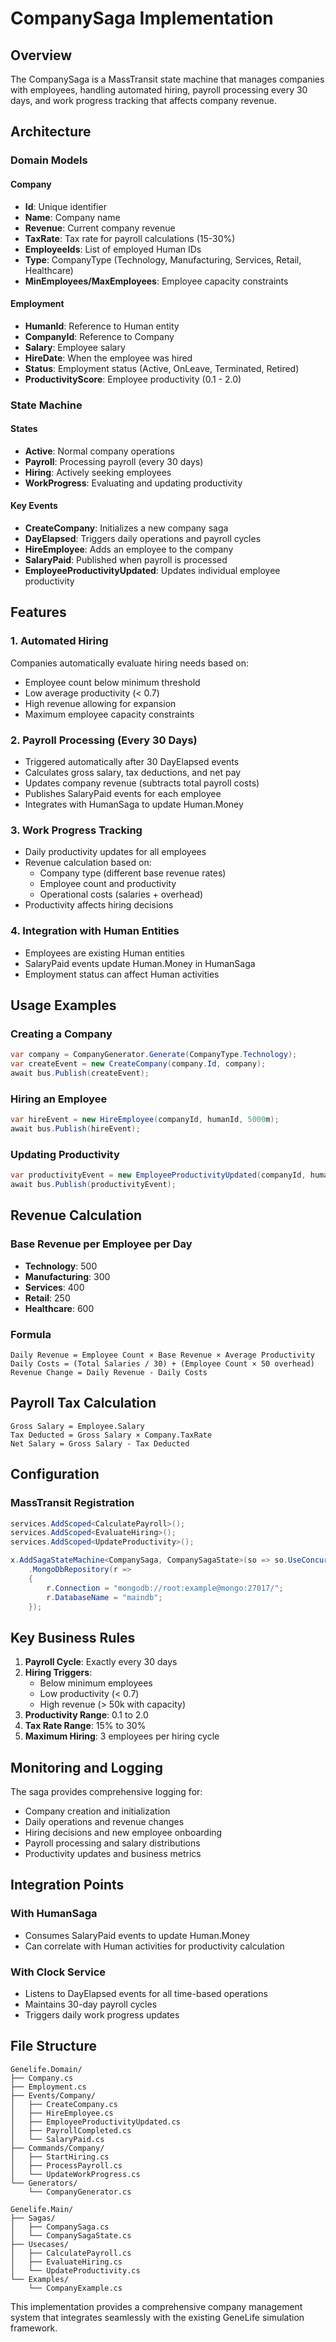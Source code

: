 # CompanySaga Implementation

## Overview

The CompanySaga is a MassTransit state machine that manages companies with employees, handling automated hiring, payroll processing every 30 days, and work progress tracking that affects company revenue.

## Architecture

### Domain Models

#### Company
- **Id**: Unique identifier
- **Name**: Company name
- **Revenue**: Current company revenue
- **TaxRate**: Tax rate for payroll calculations (15-30%)
- **EmployeeIds**: List of employed Human IDs
- **Type**: CompanyType (Technology, Manufacturing, Services, Retail, Healthcare)
- **MinEmployees/MaxEmployees**: Employee capacity constraints

#### Employment
- **HumanId**: Reference to Human entity
- **CompanyId**: Reference to Company
- **Salary**: Employee salary
- **HireDate**: When the employee was hired
- **Status**: Employment status (Active, OnLeave, Terminated, Retired)
- **ProductivityScore**: Employee productivity (0.1 - 2.0)

### State Machine

#### States
- **Active**: Normal company operations
- **Payroll**: Processing payroll (every 30 days)
- **Hiring**: Actively seeking employees
- **WorkProgress**: Evaluating and updating productivity

#### Key Events
- **CreateCompany**: Initializes a new company saga
- **DayElapsed**: Triggers daily operations and payroll cycles
- **HireEmployee**: Adds an employee to the company
- **SalaryPaid**: Published when payroll is processed
- **EmployeeProductivityUpdated**: Updates individual employee productivity

## Features

### 1. Automated Hiring
Companies automatically evaluate hiring needs based on:
- Employee count below minimum threshold
- Low average productivity (< 0.7)
- High revenue allowing for expansion
- Maximum employee capacity constraints

### 2. Payroll Processing (Every 30 Days)
- Triggered automatically after 30 DayElapsed events
- Calculates gross salary, tax deductions, and net pay
- Updates company revenue (subtracts total payroll costs)
- Publishes SalaryPaid events for each employee
- Integrates with HumanSaga to update Human.Money

### 3. Work Progress Tracking
- Daily productivity updates for all employees
- Revenue calculation based on:
  - Company type (different base revenue rates)
  - Employee count and productivity
  - Operational costs (salaries + overhead)
- Productivity affects hiring decisions

### 4. Integration with Human Entities
- Employees are existing Human entities
- SalaryPaid events update Human.Money in HumanSaga
- Employment status can affect Human activities

## Usage Examples

### Creating a Company
```csharp
var company = CompanyGenerator.Generate(CompanyType.Technology);
var createEvent = new CreateCompany(company.Id, company);
await bus.Publish(createEvent);
```

### Hiring an Employee
```csharp
var hireEvent = new HireEmployee(companyId, humanId, 5000m);
await bus.Publish(hireEvent);
```

### Updating Productivity
```csharp
var productivityEvent = new EmployeeProductivityUpdated(companyId, humanId, 1.2m);
await bus.Publish(productivityEvent);
```

## Revenue Calculation

### Base Revenue per Employee per Day
- **Technology**: 500
- **Manufacturing**: 300
- **Services**: 400
- **Retail**: 250
- **Healthcare**: 600

### Formula
```
Daily Revenue = Employee Count × Base Revenue × Average Productivity
Daily Costs = (Total Salaries / 30) + (Employee Count × 50 overhead)
Revenue Change = Daily Revenue - Daily Costs
```

## Payroll Tax Calculation

```
Gross Salary = Employee.Salary
Tax Deducted = Gross Salary × Company.TaxRate
Net Salary = Gross Salary - Tax Deducted
```

## Configuration

### MassTransit Registration
```csharp
services.AddScoped<CalculatePayroll>();
services.AddScoped<EvaluateHiring>();
services.AddScoped<UpdateProductivity>();

x.AddSagaStateMachine<CompanySaga, CompanySagaState>(so => so.UseConcurrentMessageLimit(1))
    .MongoDbRepository(r =>
    {
        r.Connection = "mongodb://root:example@mongo:27017/";
        r.DatabaseName = "maindb";
    });
```

## Key Business Rules

1. **Payroll Cycle**: Exactly every 30 days
2. **Hiring Triggers**: 
   - Below minimum employees
   - Low productivity (< 0.7)
   - High revenue (> 50k with capacity)
3. **Productivity Range**: 0.1 to 2.0
4. **Tax Rate Range**: 15% to 30%
5. **Maximum Hiring**: 3 employees per hiring cycle

## Monitoring and Logging

The saga provides comprehensive logging for:
- Company creation and initialization
- Daily operations and revenue changes
- Hiring decisions and new employee onboarding
- Payroll processing and salary distributions
- Productivity updates and business metrics

## Integration Points

### With HumanSaga
- Consumes SalaryPaid events to update Human.Money
- Can correlate with Human activities for productivity calculation

### With Clock Service
- Listens to DayElapsed events for all time-based operations
- Maintains 30-day payroll cycles
- Triggers daily work progress updates

## File Structure

```
Genelife.Domain/
├── Company.cs
├── Employment.cs
├── Events/Company/
│   ├── CreateCompany.cs
│   ├── HireEmployee.cs
│   ├── EmployeeProductivityUpdated.cs
│   ├── PayrollCompleted.cs
│   └── SalaryPaid.cs
├── Commands/Company/
│   ├── StartHiring.cs
│   ├── ProcessPayroll.cs
│   └── UpdateWorkProgress.cs
└── Generators/
    └── CompanyGenerator.cs

Genelife.Main/
├── Sagas/
│   ├── CompanySaga.cs
│   └── CompanySagaState.cs
├── Usecases/
│   ├── CalculatePayroll.cs
│   ├── EvaluateHiring.cs
│   └── UpdateProductivity.cs
└── Examples/
    └── CompanyExample.cs
```

This implementation provides a comprehensive company management system that integrates seamlessly with the existing GeneLife simulation framework.